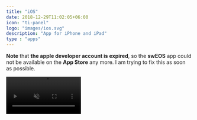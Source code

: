 ```yaml
---
title: "iOS"
date: 2018-12-29T11:02:05+06:00
icon: "ti-panel"
logo: "images/ios.svg"
description: "App for iPhone and iPad"
type : "apps"
---
```


**Note** that **the apple developer account is expired**, so the **swEOS** app could not be available on the **App Store** any more. I am trying to fix this as soon as possible.

<video width=40% autoplay muted controls loop>
    <source src="../images/sweos_ios.mp4" type="video/mp4">
    Your browser does not support HTML video.
</video>